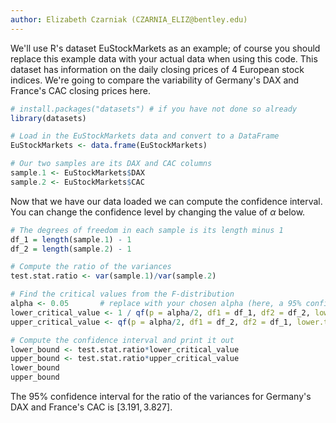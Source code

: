 ```yaml
---
author: Elizabeth Czarniak (CZARNIA_ELIZ@bentley.edu)
---
```


We'll use R's dataset EuStockMarkets as an example; of course you should replace this example data with your actual data when using this code. This dataset has information on the daily closing prices of 4 European stock indices. We're going to compare the variability of Germany's DAX and France's CAC closing prices here.

```R
# install.packages("datasets") # if you have not done so already
library(datasets)

# Load in the EuStockMarkets data and convert to a DataFrame
EuStockMarkets <- data.frame(EuStockMarkets)

# Our two samples are its DAX and CAC columns
sample.1 <- EuStockMarkets$DAX
sample.2 <- EuStockMarkets$CAC
```

Now that we have our data loaded we can compute the confidence interval. You can change the confidence level by changing the value of $\alpha$ below.

```R
# The degrees of freedom in each sample is its length minus 1
df_1 = length(sample.1) - 1
df_2 = length(sample.2) - 1

# Compute the ratio of the variances
test.stat.ratio <- var(sample.1)/var(sample.2)

# Find the critical values from the F-distribution
alpha <- 0.05       # replace with your chosen alpha (here, a 95% confidence level)
lower_critical_value <- 1 / qf(p = alpha/2, df1 = df_1, df2 = df_2, lower.tail = FALSE)
upper_critical_value <- qf(p = alpha/2, df1 = df_2, df2 = df_1, lower.tail = FALSE)

# Compute the confidence interval and print it out
lower_bound <- test.stat.ratio*lower_critical_value
upper_bound <- test.stat.ratio*upper_critical_value
lower_bound
upper_bound
```

The 95% confidence interval for the ratio of the variances for Germany's DAX and France's CAC is $[3.191, 3.827]$.
